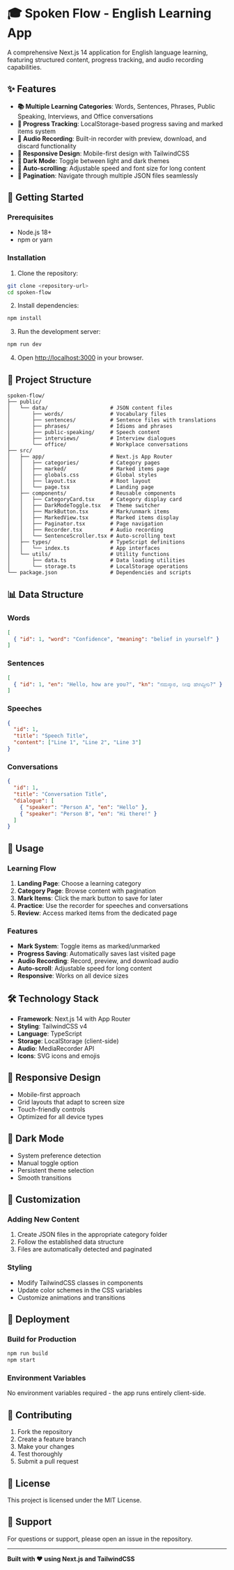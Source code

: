 # 🎓 Spoken Flow - English Learning App

A comprehensive Next.js 14 application for English language learning, featuring structured content, progress tracking, and audio recording capabilities.

## ✨ Features

- **📚 Multiple Learning Categories**: Words, Sentences, Phrases, Public Speaking, Interviews, and Office conversations
- **💾 Progress Tracking**: LocalStorage-based progress saving and marked items system
- **🎤 Audio Recording**: Built-in recorder with preview, download, and discard functionality
- **📱 Responsive Design**: Mobile-first design with TailwindCSS
- **🌙 Dark Mode**: Toggle between light and dark themes
- **📖 Auto-scrolling**: Adjustable speed and font size for long content
- **🔄 Pagination**: Navigate through multiple JSON files seamlessly

## 🚀 Getting Started

### Prerequisites

- Node.js 18+ 
- npm or yarn

### Installation

1. Clone the repository:
```bash
git clone <repository-url>
cd spoken-flow
```

2. Install dependencies:
```bash
npm install
```

3. Run the development server:
```bash
npm run dev
```

4. Open [http://localhost:3000](http://localhost:3000) in your browser.

## 📁 Project Structure

```
spoken-flow/
├── public/
│   └── data/                    # JSON content files
│       ├── words/               # Vocabulary files
│       ├── sentences/           # Sentence files with translations
│       ├── phrases/             # Idioms and phrases
│       ├── public-speaking/     # Speech content
│       ├── interviews/          # Interview dialogues
│       └── office/              # Workplace conversations
├── src/
│   ├── app/                     # Next.js App Router
│   │   ├── categories/          # Category pages
│   │   ├── marked/              # Marked items page
│   │   ├── globals.css          # Global styles
│   │   ├── layout.tsx           # Root layout
│   │   └── page.tsx             # Landing page
│   ├── components/              # Reusable components
│   │   ├── CategoryCard.tsx     # Category display card
│   │   ├── DarkModeToggle.tsx   # Theme switcher
│   │   ├── MarkButton.tsx       # Mark/unmark items
│   │   ├── MarkedView.tsx       # Marked items display
│   │   ├── Paginator.tsx        # Page navigation
│   │   ├── Recorder.tsx         # Audio recording
│   │   └── SentenceScroller.tsx # Auto-scrolling text
│   ├── types/                   # TypeScript definitions
│   │   └── index.ts             # App interfaces
│   └── utils/                   # Utility functions
│       ├── data.ts              # Data loading utilities
│       └── storage.ts           # LocalStorage operations
└── package.json                 # Dependencies and scripts
```

## 📊 Data Structure

### Words
```json
[
  { "id": 1, "word": "Confidence", "meaning": "belief in yourself" }
]
```

### Sentences
```json
[
  { "id": 1, "en": "Hello, how are you?", "kn": "ನಮಸ್ಕಾರ, ನೀವು ಹೇಗಿದ್ದೀರಿ?" }
]
```

### Speeches
```json
{
  "id": 1,
  "title": "Speech Title",
  "content": ["Line 1", "Line 2", "Line 3"]
}
```

### Conversations
```json
{
  "id": 1,
  "title": "Conversation Title",
  "dialogue": [
    { "speaker": "Person A", "en": "Hello" },
    { "speaker": "Person B", "en": "Hi there!" }
  ]
}
```

## 🎯 Usage

### Learning Flow
1. **Landing Page**: Choose a learning category
2. **Category Page**: Browse content with pagination
3. **Mark Items**: Click the mark button to save for later
4. **Practice**: Use the recorder for speeches and conversations
5. **Review**: Access marked items from the dedicated page

### Features
- **Mark System**: Toggle items as marked/unmarked
- **Progress Saving**: Automatically saves last visited page
- **Audio Recording**: Record, preview, and download audio
- **Auto-scroll**: Adjustable speed for long content
- **Responsive**: Works on all device sizes

## 🛠️ Technology Stack

- **Framework**: Next.js 14 with App Router
- **Styling**: TailwindCSS v4
- **Language**: TypeScript
- **Storage**: LocalStorage (client-side)
- **Audio**: MediaRecorder API
- **Icons**: SVG icons and emojis

## 📱 Responsive Design

- Mobile-first approach
- Grid layouts that adapt to screen size
- Touch-friendly controls
- Optimized for all device types

## 🌙 Dark Mode

- System preference detection
- Manual toggle option
- Persistent theme selection
- Smooth transitions

## 🔧 Customization

### Adding New Content
1. Create JSON files in the appropriate category folder
2. Follow the established data structure
3. Files are automatically detected and paginated

### Styling
- Modify TailwindCSS classes in components
- Update color schemes in the CSS variables
- Customize animations and transitions

## 🚀 Deployment

### Build for Production
```bash
npm run build
npm start
```

### Environment Variables
No environment variables required - the app runs entirely client-side.

## 📝 Contributing

1. Fork the repository
2. Create a feature branch
3. Make your changes
4. Test thoroughly
5. Submit a pull request

## 📄 License

This project is licensed under the MIT License.

## 🤝 Support

For questions or support, please open an issue in the repository.

---

**Built with ❤️ using Next.js and TailwindCSS**
